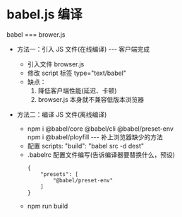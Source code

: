 # babel.js 编译

babel === brower.js

- 方法一：引入 JS 文件(在线编译) --- 客户端完成  
  * 引入文件 browser.js
  * 修改 script 标签 type="text/babel"
  * 缺点：
    1. 降低客户端性能(延迟、卡顿)
    2. browser.js 本身就不兼容低版本浏览器

- 方法二：编译 JS 文件(离线编译)  
  * npm i @babel/core @babel/cli @babel/preset-env  
    npm i @babel/ployfill --- 补上浏览器缺少的方法
  * 配置 scripts: "build": "babel src -d dest" 
  * .babelrc 配置文件编写(告诉编译器要替换什么，预设)  
    ```
    {
        "presets": [
            "@babel/preset-env"
        ]
    }
    ```
  * npm run build